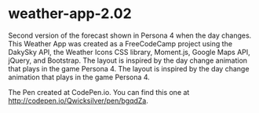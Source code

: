 # weather-app-2.02
Second version of the forecast shown in Persona 4 when the day changes. This Weather App was created as a FreeCodeCamp project using the DakySky API, the Weather Icons CSS library, Moment.js, Google Maps API, jQuery, and Bootstrap. The layout is inspired by the day change animation that plays in the game Persona 4. The layout is inspired by the day change animation that plays in the game Persona 4.

The Pen created at CodePen.io. You can find this one at http://codepen.io/Qwicksilver/pen/bgqdZa.

 
